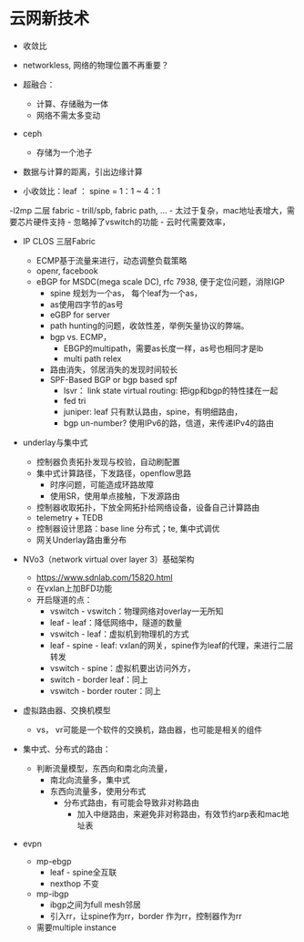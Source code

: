 # 云网新技术

- 收敛比
- networkless, 网络的物理位置不再重要？
- 超融合：
    - 计算、存储融为一体
    - 网络不需太多变动
- ceph
    - 存储为一个池子

- 数据与计算的距离，引出边缘计算

- 小收敛比：leaf ： spine = 1：1 ~ 4：1

-l2mp 二层 fabric
    - trill/spb, fabric path, ...
    - 太过于复杂，mac地址表增大，需要芯片硬件支持
    - 忽略掉了vswitch的功能
    - 云时代需要效率，

- IP CLOS 三层Fabric
    - ECMP基于流量来进行，动态调整负载策略
    - openr, facebook
    - eBGP for MSDC(mega scale DC), rfc 7938, 便于定位问题，消除IGP
        - spine 规划为一个as， 每个leaf为一个as，
        - as使用四字节的as号
        - eGBP for server
        - path hunting的问题，收敛性差，举例矢量协议的弊端。
        - bgp vs. ECMP，
            - EBGP的multipath，需要as长度一样，as号也相同才是lb
            - multi path relex
        - 路由消失，邻居消失的发现时间较长
        - SPF-Based BGP or bgp based spf
            - lsvr： link state virtual routing: 把igp和bgp的特性揉在一起
            - fed tri
            - juniper: leaf 只有默认路由，spine，有明细路由，
            - bgp un-number? 使用IPv6的路，信道，来传递IPv4的路由

- underlay与集中式
    - 控制器负责拓扑发现与校验，自动刷配置
    - 集中式计算路径，下发路径，openflow思路
        - 时序问题，可能造成环路故障
        - 使用SR，使用单点接触，下发源路由
    - 控制器收取拓扑，下放全网拓扑给网络设备，设备自己计算路由
    - telemetry + TEDB
    - 控制器设计思路：base line 分布式；te, 集中式调优
    - 网关Underlay路由重分布

- NVo3（network virtual over layer 3）基础架构
    - https://www.sdnlab.com/15820.html
    - 在vxlan上加BFD功能
    - 开启隧道的点：
        - vswitch - vswitch：物理网络对overlay一无所知
        - leaf - leaf：降低网络中，隧道的数量
        - vswitch - leaf：虚拟机到物理机的方式
        - leaf - spine - leaf: vxlan的网关，spine作为leaf的代理，来进行二层转发
        - vswitch - spine：虚拟机要出访问外方，
        - switch - border leaf：同上
        - vswitch - border router：同上

- 虚拟路由器、交换机模型
    - vs， vr可能是一个软件的交换机，路由器，也可能是相关的组件

- 集中式、分布式的路由：
    - 判断流量模型，东西向和南北向流量，
        - 南北向流量多，集中式
        - 东西向流量多，使用分布式
            - 分布式路由，有可能会导致非对称路由
                - 加入中继路由，来避免非对称路由，有效节约arp表和mac地址表


- evpn
    - mp-ebgp
        - leaf - spine全互联
        - nexthop 不变
    - mp-ibgp
        - ibgp之间为full mesh邻居
        - 引入rr，让spine作为rr，border 作为rr，控制器作为rr
    - 需要multiple instance
